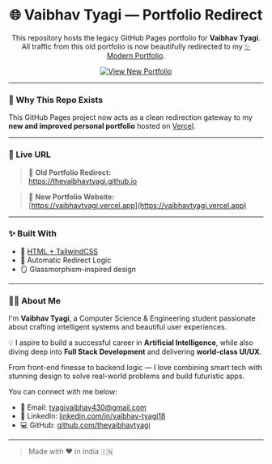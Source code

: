 <h1 align="center">🌐 Vaibhav Tyagi — Portfolio Redirect</h1>

<p align="center">
  This repository hosts the legacy GitHub Pages portfolio for <strong>Vaibhav Tyagi</strong>.<br />
  All traffic from this old portfolio is now beautifully redirected to my <a href="https://vaibhavtyagi.vercel.app" target="_blank">✨ Modern Portfolio</a>.
</p>

<p align="center">
  <a href="https://vaibhavtyagi.vercel.app" target="_blank">
    <img src="https://img.shields.io/badge/View%20New%20Portfolio-3b82f6?style=for-the-badge&logo=vercel&logoColor=white" alt="View New Portfolio" />
  </a>
</p>

---

### 🔁 Why This Repo Exists
This GitHub Pages project now acts as a clean redirection gateway to my **new and improved personal portfolio** hosted on [Vercel](https://vercel.com/).

---

### 📍 Live URL
> 🧭 **Old Portfolio Redirect:**  
> https://thevaibhavtyagi.github.io

> 🚀 **New Portfolio Website:**  
> [https://vaibhavtyagi.vercel.app](https://vaibhavtyagi.vercel.app)

---

### ✨ Built With
- 🔗 [HTML + TailwindCSS](https://tailwindcss.com/)
- 🔀 Automatic Redirect Logic
- 🪞 Glassmorphism-inspired design

---

### 🙋‍♂️ About Me
I'm **Vaibhav Tyagi**, a Computer Science & Engineering student passionate about crafting intelligent systems and beautiful user experiences.

💡 I aspire to build a successful career in **Artificial Intelligence**, while also diving deep into **Full Stack Development** and delivering **world-class UI/UX**.

From front-end finesse to backend logic — I love combining smart tech with stunning design to solve real-world problems and build futuristic apps.

You can connect with me below:

- 📧 Email: tyagivaibhav430@gmail.com  
- 💼 LinkedIn: [linkedin.com/in/vaibhav-tyagi18](https://linkedin.com/in/vaibhav-tyagi18)  
- 💻 GitHub: [github.com/thevaibhavtyagi](https://github.com/thevaibhavtyagi)

---
> Made with ❤️ in India 🇮🇳
